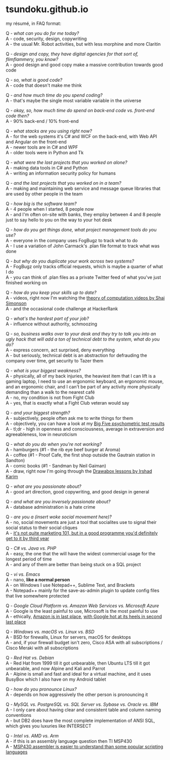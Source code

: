 # tsundoku.github.io

my résumé, in FAQ format:  

Q - *what can you do for me today?*  
A - code, security, design, copywriting  
A - the usual Mr. Robot activities, but with less morphine and more Claritin  

Q - *design and copy, they have digital agencies for that sort of, flimflammery, you know?*  
A - good design and good copy make a massive contribution towards good code  

Q - *so, what is good code?*  
A - code that doesn't make me think  

Q - *and how much time do you spend coding?*  
A - that's maybe the single most variable variable in the universe  

Q - *okay, so, how much time do spend on back-end code vs. front-end code then?*  
A - 90% back-end / 10% front-end  

Q - *what stacks are you using right now?*  
A - for the web systems it's C# and WCF on the back-end, with Web API and Angular on the front-end  
A - newer tools are in C# and WPF  
A - older tools were in Python and Tk  

Q - *what were the last projects that you worked on alone?*  
A - making data tools in C# and Python  
A - writing an information security policy for humans  

Q - *and the last projects that you worked on in a team?*  
A - making and maintaining web service and message queue libraries that are used by other people in the team  

Q - *how big is the software team?*  
A - 4 people when I started, 8 people now  
A - and I'm often on-site with banks, they employ between 4 and 8 people just to say hello to you on the way to your hot desk   

Q - *how do you get things done, what project management tools do you use?*  
A - everyone in the company uses FogBugz to track what to do  
A - I use a variation of John Carmack's .plan file format to track what was done  

Q - *but why do you duplicate your work across two systems?*  
A - FogBugz only tracks official requests, which is maybe a quarter of what I do  
A - you can think of .plan files as a private Twitter feed of what you've just finished working on  

Q - *how do you keep your skills up to date?*  
A - videos, right now I'm watching the [theory of computation videos by Shai Simonson](http://www.aduni.org/courses/theory/)  
A - and the occasional code challenge at HackerRank  

Q - *what's the hardest part of your job?*  
A - influence without authority, schmoozing  

Q - *so, business walks over to your desk and they try to talk you into an ugly hack that will add a ton of technical debt to the system, what do you do?*  
A - express concern, act surprised, deny everything  
A - but seriously, technical debt is an abstraction for defrauding the company over time, get security to Tazer them  

Q - *what is your biggest weakness?*  
A - physically, all of my back injuries, the heaviest item that I can lift is a gaming laptop, I need to use an ergonomic keyboard, an ergonomic mouse, and an ergonomic chair, and I can't be part of any activity more physically demanding than a walk to the nearest café  
A - no, my condition is not from Fight Club  
A - yes, that is exactly what a Fight Club veteran would say  

Q - *and your biggest strength?*  
A - subjectively, people often ask me to write things for them  
A - objectively, you can have a look at my [Big Five psychometric test results](https://bigfive-test.com/result/5b4b11be7a90d1005389026d)  
A - tl;dr - high in openness and consciousness, average in extraversion and agreeableness, low in neuroticism  

Q - *what do you do when you're not working?*  
A - hamburgers (#1 - the rib eye beef burger at Aroma)  
A - coffee (#1 - Proof Cafe, the first shop outside the Gautrain station in Sandton)  
A - comic books (#1 - Sandman by Neil Gaiman)  
A - draw, right now I'm going through the [Drawabox lessons by Irshad Karim](http://drawabox.com/)  

Q - *what are you passionate about?*  
A - good art direction, good copywriting, and good design in general  

Q - *and what are you inversely passionate about?*  
A - database administration is a hate crime  

Q - *are you a (insert woke social movement here)?*  
A - no, social movements are just a tool that socialites use to signal their social status to their social cliques  
A - [it's not quite marketing 101, but in a good programme you'd definitely get to it by third year](https://vividness.live/2015/10/05/buddhist-ethics-is-advertising/)  

Q - *C# vs. Java vs. PHP*  
A - easy, the one that the will have the widest commercial usage for the longest period of time  
A - and any of them are better than being stuck on a SQL project  

Q - *vi vs. Emacs*  
A - nano, **like a normal person**  
A - on Windows I use Notepad++, Sublime Text, and Brackets  
A - Notepad++ mainly for the save-as-admin plugin to update config files that live somewhere protected  

Q - *Google Cloud Platform vs. Amazon Web Services vs. Microsoft Azure*  
A - Google is the least painful to use, Microsoft is the most painful to use  
A - ethically, [Amazon is in last place](https://gizmodo.com/reminder-amazon-treats-its-employees-like-shit-1792642652), [with Google hot at its heels in second last place](https://arstechnica.com/tech-policy/2018/01/lawsuit-goes-after-alleged-anti-conservative-bias-at-google/)  

Q - *Windows vs. macOS vs. Linux vs. BSD*  
A - BSD for firewalls, Linux for servers, macOS for desktops  
A - and, if your firewall budget isn't zero, Cisco ASA with all subscriptions / Cisco Meraki with all subscriptions  

Q - *Red Hat vs. Debian*  
A - Red Hat from 1999 till it got unbearable, then Ubuntu LTS till it got unbearable, and now Alpine and Kali and Parrot  
A - Alpine is small and fast and ideal for a virtual machine, and it uses BusyBox which I also have on my Android tablet  

Q - *how do you pronounce Linux?*  
A - depends on how aggressively the other person is pronouncing it  

Q - *MySQL vs. PostgreSQL vs. SQL Server vs. Sybase vs. Oracle vs. IBM*  
A - I only care about having clear and consistent table and column naming conventions  
A - but DB2 does have the most complete implementation of ANSI SQL, which gives you luxuries like INTERSECT  

Q - *Intel vs. AMD vs. Arm*  
A - if this is an assembly language question then TI MSP430  
A - [MSP430 assembler is easier to understand than some popular scripting languages](http://robotics.hobbizine.com/asmlau.html)  
